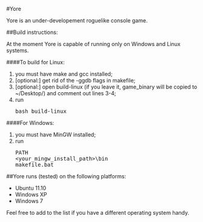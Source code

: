 #Yore

Yore is an under-developement roguelike console game.

##Build instructions:

At the moment Yore is capable of running only on Windows and Linux systems.

####To build for Linux:

1.  you must have make and gcc installed;
2.  [optional:] get rid of the -ggdb flags in makefile;
3.  [optional:] open build-linux (if you leave it, game_binary will be copied to ~/Desktop/) and comment out lines 3-4;
4.  run <pre>bash build-linux</pre>

####For Windows:

1.  you must have MinGW installed;
2.  run <pre>PATH &lt;your_mingw_install_path&gt;\bin<br />makefile.bat</pre>


##Yore runs (tested) on the following platforms:

 *  Ubuntu 11.10
 *  Windows XP
 *  Windows 7

Feel free to add to the list if you have a different operating system handy.

